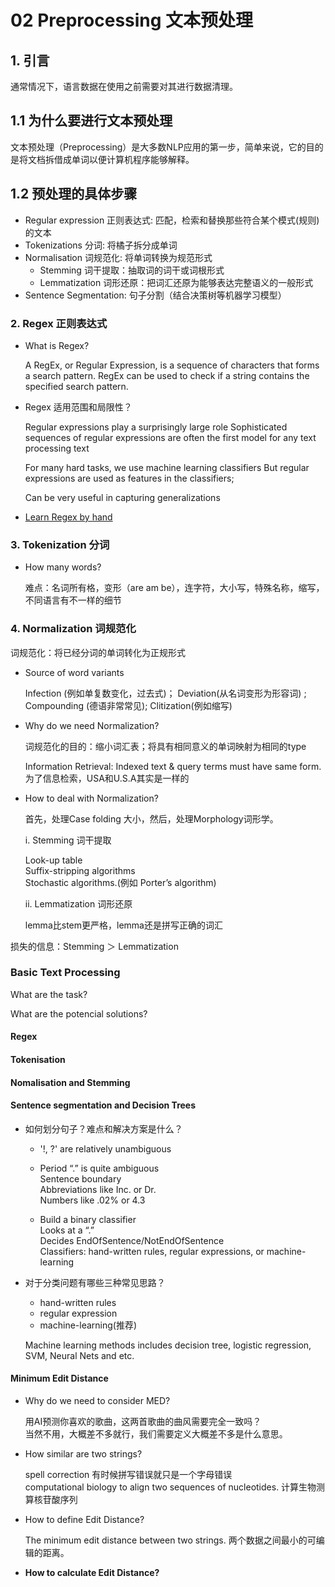 
# 02 Preprocessing 文本预处理

## 1. 引言
通常情况下，语言数据在使用之前需要对其进行数据清理。

## 1.1 为什么要进行文本预处理

文本预处理（Preprocessing）是大多数NLP应用的第一步，简单来说，它的目的是将文档拆借成单词以便计算机程序能够解释。

## 1.2 预处理的具体步骤

* Regular expression 正则表达式: 匹配，检索和替换那些符合某个模式(规则)的文本
* Tokenizations 分词: 将橘子拆分成单词
*  Normalisation 词规范化: 将单词转换为规范形式
   * Stemming 词干提取：抽取词的词干或词根形式
   * Lemmatization 词形还原：把词汇还原为能够表达完整语义的一般形式
* Sentence Segmentation: 句子分割（结合决策树等机器学习模型）

### 2. Regex 正则表达式

- What is Regex?

  A RegEx, or Regular Expression, is a sequence of characters that forms a search pattern.
RegEx can be used to check if a string contains the specified search pattern.

- Regex 适用范围和局限性？

  Regular expressions play a surprisingly large role
Sophisticated sequences of regular expressions are often the first model for any text processing text

  For many hard tasks, we use machine learning classifiers
But regular expressions are used as features in the classifiers;

  Can be very useful in capturing generalizations
  
 - [Learn Regex by hand](https://www.w3schools.com/python/python_regex.asp)

### 3. Tokenization 分词

- How many words?

  难点：名词所有格，变形（are am be），连字符，大小写，特殊名称，缩写，不同语言有不一样的细节

### 4. Normalization 词规范化

词规范化：将已经分词的单词转化为正规形式

- Source of word variants

  Infection (例如单复数变化，过去式)； Deviation(从名词变形为形容词) ; Compounding (德语非常常见); Clitization(例如缩写) 

- Why do we need Normalization?

  词规范化的目的：缩小词汇表；将具有相同意义的单词映射为相同的type

  Information Retrieval: Indexed text & query terms must have same form. 为了信息检索，USA和U.S.A其实是一样的

- How to deal with Normalization?

  首先，处理Case folding 大小，然后，处理Morphology词形学。

  i. Stemming 词干提取
  
  Look-up table\
  Suffix-stripping algorithms\
  Stochastic algorithms.(例如 Porter’s algorithm)
  
  ii. Lemmatization 词形还原
  
  lemma比stem更严格，lemma还是拼写正确的词汇

损失的信息：Stemming ＞ Lemmatization



















### Basic Text Processing
What are the task? 

What are the potencial solutions?

#### Regex



#### Tokenisation



#### Nomalisation and Stemming


  
#### Sentence segmentation and Decision Trees

- 如何划分句子？难点和解决方案是什么？

  - '!, ?' are relatively unambiguous

  - Period “.” is quite ambiguous\
  Sentence boundary\
  Abbreviations like Inc. or Dr.\
  Numbers like .02% or 4.3

  - Build a binary classifier\
  Looks at a “.”\
  Decides EndOfSentence/NotEndOfSentence\
  Classifiers: hand-written rules, regular expressions, or machine-learning

- 对于分类问题有哪些三种常见思路？ 
  - hand-written rules
  - regular expression 
  - machine-learning(推荐)
  
  Machine learning methods includes decision tree, logistic regression, SVM, Neural Nets and etc.

#### Minimum Edit Distance

- Why do we need to consider MED?

  用AI预测你喜欢的歌曲，这两首歌曲的曲风需要完全一致吗？\
  当然不用，大概差不多就行，我们需要定义大概差不多是什么意思。

- How similar are two strings?

  spell correction 有时候拼写错误就只是一个字母错误\
  computational biology to align two sequences of nucleotides. 计算生物测算核苷酸序列
  
 - How to define Edit Distance?
 
   The minimum edit distance between two strings. 两个数据之间最小的可编辑的距离。
  
 -   **How to calculate Edit Distance?**

 

 

